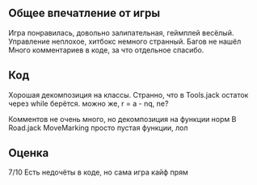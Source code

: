 ## Общее впечатление от игры
Игра понравилась, довольно залипательная, геймплей весёлый. Управление неплохое, хитбокс немного странный. Багов не нашёл
Много комментариев в коде, за что отдельное спасибо.

## Код
Хорошая декомпозиция на классы.
Странно, что в Tools.jack остаток через while берётся.
можно же, r = a - nq, ne?

Комментов не очень много, но декомпозиция на функции норм
В Road.jack MoveMarking просто пустая функции, лол


## Оценка
7/10
Есть недочёты в коде, но сама игра кайф прям
